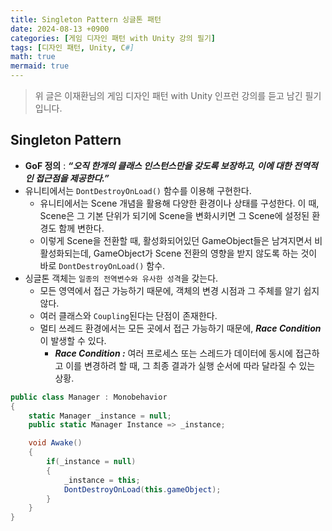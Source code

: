 ```yaml
---
title: Singleton Pattern 싱글톤 패턴
date: 2024-08-13 +0900
categories: [게임 디자인 패턴 with Unity 강의 필기]
tags: [디자인 패턴, Unity, C#]
math: true
mermaid: true
---
```


> 위 글은 이재환님의 게임 디자인 패턴 with Unity 인프런 강의를 듣고 남긴 필기입니다.

## Singleton Pattern

- **GoF 정의** : ***“오직 한개의 클래스 인스턴스만을 갖도록 보장하고, 이에 대한 전역적인 접근점을 제공한다.”***
- 유니티에서는 `DontDestroyOnLoad()` 함수를 이용해 구현한다.
    - 유니티에서는 Scene 개념을 활용해 다양한 환경이나 상태를 구성한다. 이 때, Scene은 그 기본 단위가 되기에 Scene을 변화시키면 그 Scene에 설정된 환경도 함께 변한다.
    - 이렇게 Scene을 전환할 때, 활성화되어있던 GameObject들은 남겨지면서 비활성화되는데, GameObject가 Scene 전환의 영향을 받지 않도록 하는 것이 바로 `DontDestroyOnLoad()` 함수.
- 싱글톤 객체는 `일종의 전역변수와 유사한 성격`을 갖는다.
    - 모든 영역에서 접근 가능하기 때문에, 객체의 변경 시점과 그 주체를 알기 쉽지 않다.
    - 여러 클래스와 `Coupling`된다는 단점이 존재한다.
    - 멀티 쓰레드 환경에서는 모든 곳에서 접근 가능하기 때문에, ***Race Condition***이 발생할 수 있다.
        - ***Race Condition :*** 여러 프로세스 또는 스레드가 데이터에 동시에 접근하고 이를 변경하려 할 때, 그 최종 결과가 실행 순서에 따라 달라질 수 있는 상황.

```csharp
public class Manager : Monobehavior
{
	static Manager _instance = null;
	public static Manager Instance => _instance;

	void Awake() 
	{
		if(_instance = null)
		{
			_instance = this;
			DontDestroyOnLoad(this.gameObject);
		}
	}
}
```